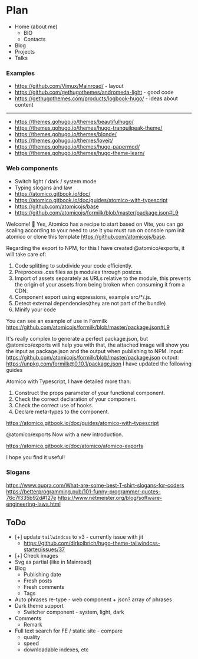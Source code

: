 # Plan

* Home (about me)
  * BIO
  * Contacts
* Blog
* Projects
* Talks

### Examples

* https://github.com/Vimux/Mainroad/ - layout
* https://github.com/gethugothemes/andromeda-light - good code
* https://gethugothemes.com/products/logbook-hugo/ - ideas about content
---
* https://themes.gohugo.io/themes/beautifulhugo/
* https://themes.gohugo.io/themes/hugo-tranquilpeak-theme/
* https://themes.gohugo.io/themes/blonde/
* https://themes.gohugo.io/themes/loveit/
* https://themes.gohugo.io/themes/hugo-papermod/
* https://themes.gohugo.io/themes/hugo-theme-learn/

### Web components
* Switch light / dark / system mode
* Typing slogans and law
* https://atomico.gitbook.io/doc/
* https://atomico.gitbook.io/doc/guides/atomico-with-typescript
* https://github.com/atomicojs/base
* https://github.com/atomicojs/formilk/blob/master/package.json#L9

Welcome! 👋  Yes, Atomico has a recipe to start based on Vite, you can go scaling according to your need to use it you must run on console  npm init atomico  or clone this template https://github.com/atomicojs/base.

Regarding the export to NPM, for this I have created @atomico/exports, it will take care of:

1. Code splitting to subdivide your code efficiently.
2. Preprocess .css files as js modules through postcss.
3. Import of assets separately as URLs relative to the module, this prevents the origin of your assets from being broken when consuming it from a CDN.
4. Component export using expressions, example src/*/.js.
5. Detect external dependencies(they are not part of the bundle)
6. Minify your code

You can see an example of use in Formilk https://github.com/atomicojs/formilk/blob/master/package.json#L9

It's really complex to generate a perfect package.json, but @atomico/exports will help you with that, the attached image will show you the input as package.json and the output when publishing to NPM.
Input: https://github.com/atomicojs/formilk/blob/master/package.json output: https://unpkg.com/formilk@0.10.1/package.json
I have updated the following guides

Atomico with Typescript, I have detailed more than:

1. Construct the props parameter of your functional component.
2. Check the correct declaration of your component.
3. Check the correct use of hooks.
4. Declare meta-types to the component.

https://atomico.gitbook.io/doc/guides/atomico-with-typescript

@atomico/exports Now with a new introduction.

https://atomico.gitbook.io/doc/atomico/atomico-exports

I hope you find it useful!

### Slogans
https://www.quora.com/What-are-some-best-T-shirt-slogans-for-coders
https://betterprogramming.pub/101-funny-programmer-quotes-76c7f335b92d#127e
https://www.netmeister.org/blog/software-engineering-laws.html

## ToDo

* [+] update `tailwindcss` to v3 - currently issue with jit
  * https://github.com/dirkolbrich/hugo-theme-tailwindcss-starter/issues/37
* [+] Check images
* Svg as partial (like in Mainroad)
* Blog
  * Publishing date
  * Fresh posts
  * Fresh comments
  * Tags
* Auto phrases re-type - web component + json? array of phrases
* Dark theme support
  * Switcher component - system, light, dark
* Comments
  * Remark
* Full text search for FE / static site - compare
  * quality
  * speed
  * downloadable indexes, etc
